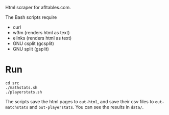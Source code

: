 Html scraper for afltables.com.

The Bash scripts require
* curl
* w3m (renders html as text)
* elinks (renders html as text)
* GNU csplit (gcsplit)
* GNU split (gsplit)

# Run

    cd src
    ./mathstats.sh
    ./playerstats.sh

The scripts save the html pages to `out-html`, and save their csv files to
`out-matchstats` and `out-playerstats`.  You can see the results in `data/`.

